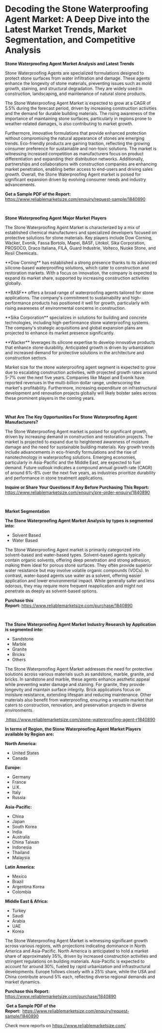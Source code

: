 <p><h1>Decoding the Stone Waterproofing Agent Market: A Deep Dive into the Latest Market Trends, Market Segmentation, and Competitive Analysis</h1></p><p><strong>Stone Waterproofing Agent Market Analysis and Latest Trends</strong></p>
<p><p>Stone Waterproofing Agents are specialized formulations designed to protect stone surfaces from water infiltration and damage. These agents enhance the longevity of stone materials, preventing issues such as mold growth, staining, and structural degradation. They are widely used in construction, landscaping, and maintenance of natural stone products.</p><p>The Stone Waterproofing Agent Market is expected to grow at a CAGR of 5.5% during the forecast period, driven by increasing construction activities and the demand for durable building materials. The rising awareness of the importance of maintaining stone surfaces, particularly in regions prone to weather-related damages, is also contributing to market growth. </p><p>Furthermore, innovative formulations that provide enhanced protection without compromising the natural appearance of stones are emerging trends. Eco-friendly products are gaining traction, reflecting the growing consumer preference for sustainable and non-toxic solutions. The market is witnessing increased competition as manufacturers focus on product differentiation and expanding their distribution networks. Additionally, partnerships and collaborations with construction companies are enhancing market penetration, enabling better access to end-users and driving sales growth. Overall, the Stone Waterproofing Agent market is poised for significant expansion driven by evolving consumer needs and industry advancements.</p></p>
<p><strong>Get a Sample PDF of the Report:&nbsp;</strong> <a href="https://www.reliablemarketsize.com/enquiry/request-sample/1840890?utm_campaign=1833&utm_medium=2&utm_source=Github&utm_content=ia&utm_term=03022025&utm_id=stone-waterproofing-agent">https://www.reliablemarketsize.com/enquiry/request-sample/1840890</a></p>
<p>&nbsp;</p>
<p><strong>Stone Waterproofing Agent Major Market Players</strong></p>
<p><p>The Stone Waterproofing Agent Market is characterized by a mix of established chemical manufacturers and specialized developers focused on protective solutions for stone materials. Key players include Dow Corning, Wacker, Evonik, Fassa Bortolo, Mapei, BASF, Litokol, Sika Corporation, PROSOCO, Draco Italiana, FILA, Guard Industrie, Volteco, Nuoke Stone, and Resil Chemicals.</p><p>**Dow Corning** has established a strong presence thanks to its advanced silicone-based waterproofing solutions, which cater to construction and restoration markets. With a focus on innovation, the company is expected to expand its market share, supported by increasing construction activities globally.</p><p>**BASF** offers a broad range of waterproofing agents tailored for stone applications. The company's commitment to sustainability and high-performance products has positioned it well for growth, particularly with rising awareness of environmental concerns in construction.</p><p>**Sika Corporation** specializes in solutions for building and concrete technologies, including high-performance stone waterproofing systems. The company's strategic acquisitions and global expansion plans are projected to enhance its market presence significantly.</p><p>**Wacker** leverages its silicone expertise to develop innovative products that enhance stone durability. Anticipated growth is driven by urbanization and increased demand for protective solutions in the architecture and construction sectors.</p><p>Market size for the stone waterproofing agent segment is expected to grow due to escalating construction activities, with projected growth rates around 5-7% over the next five years. Companies like Mapei and Evonik have reported revenues in the multi-billion dollar range, underscoring the market's profitability. Furthermore, increasing expenditure on infrastructural development and renovation projects globally will likely bolster sales across these prominent players in the coming years.</p></p>
<p>&nbsp;</p>
<p><strong>What Are The Key Opportunities For Stone Waterproofing Agent Manufacturers?</strong></p>
<p><p>The Stone Waterproofing Agent market is poised for significant growth, driven by increasing demand in construction and restoration projects. The market is projected to expand due to heightened awareness of moisture damage and the need for sustainable building materials. Key growth trends include advancements in eco-friendly formulations and the rise of nanotechnology in waterproofing solutions. Emerging economies, particularly in Asia-Pacific and the Middle East, are expected to fuel demand. Future outlook indicates a compound annual growth rate (CAGR) of around 6%-8% over the next five years, as industries prioritize durability and performance in stone treatment applications.</p></p>
<p><strong>Inquire or Share Your Questions If Any Before Purchasing This Report:</strong> <a href="https://www.reliablemarketsize.com/enquiry/pre-order-enquiry/1840890?utm_campaign=1833&utm_medium=2&utm_source=Github&utm_content=ia&utm_term=03022025&utm_id=stone-waterproofing-agent">https://www.reliablemarketsize.com/enquiry/pre-order-enquiry/1840890</a></p>
<p>&nbsp;</p>
<p><strong>Market Segmentation</strong></p>
<p><strong>The Stone Waterproofing Agent Market Analysis by types is segmented into:</strong></p>
<p><ul><li>Solvent Based</li><li>Water Based</li></ul></p>
<p><p>The Stone Waterproofing Agent market is primarily categorized into solvent-based and water-based types. Solvent-based agents typically contain organic solvents, offering deep penetration and strong adhesion, making them ideal for porous stone surfaces. They often provide superior water resistance but may involve volatile organic compounds (VOCs). In contrast, water-based agents use water as a solvent, offering easier application and lower environmental impact. While generally safer and less odorous, they may require more frequent reapplication and might not penetrate as deeply as solvent-based options.</p></p>
<p><strong>Purchase this Report:&nbsp;</strong><a href="https://www.reliablemarketsize.com/purchase/1840890?utm_campaign=1833&utm_medium=2&utm_source=Github&utm_content=ia&utm_term=03022025&utm_id=stone-waterproofing-agent">https://www.reliablemarketsize.com/purchase/1840890</a></p>
<p>&nbsp;</p>
<p><strong>The Stone Waterproofing Agent Market Industry Research by Application is segmented into:</strong></p>
<p><ul><li>Sandstone</li><li>Marble</li><li>Granite</li><li>Bricks</li><li>Others</li></ul></p>
<p><p>The Stone Waterproofing Agent Market addresses the need for protective solutions across various materials such as sandstone, marble, granite, and bricks. In sandstone and marble, these agents enhance aesthetic appeal while preventing water damage and staining. For granite, they provide longevity and maintain surface integrity. Brick applications focus on moisture resistance, extending lifespan and reducing maintenance. Other materials also benefit from waterproofing, ensuring a versatile market that caters to construction, renovation, and preservation projects in diverse environments.</p></p>
<p><a href="https://www.reliablemarketsize.com/stone-waterproofing-agent-r1840890?utm_campaign=1833&utm_medium=2&utm_source=Github&utm_content=ia&utm_term=03022025&utm_id=stone-waterproofing-agent">&nbsp;https://www.reliablemarketsize.com/stone-waterproofing-agent-r1840890</a></p>
<p><strong>In terms of Region, the Stone Waterproofing Agent Market Players available by Region are:</strong></p>
<p>
    <p> <strong> North America: </strong>
        <ul>
            <li>United States</li>
            <li>Canada</li>
        </ul>
        </p> 
    <p> <strong> Europe: </strong>
        <ul>
            <li>Germany</li>
            <li>France</li>
            <li>U.K.</li>
            <li>Italy</li>
            <li>Russia</li>
        </ul>
        </p> 
    <p> <strong> Asia-Pacific: </strong>
        <ul>
            <li>China</li>
            <li>Japan</li>
            <li>South Korea</li>
            <li>India</li>
            <li>Australia</li>
            <li>China Taiwan</li>
            <li>Indonesia</li>
            <li>Thailand</li>
            <li>Malaysia</li>
        </ul>
        </p> 
    <p> <strong> Latin America: </strong>
        <ul>
            <li>Mexico</li>
            <li>Brazil</li>
            <li>Argentina Korea</li>
            <li>Colombia</li>
        </ul>
        </p> 
    <p> <strong> Middle East & Africa: </strong>
        <ul>
            <li>Turkey</li>
            <li>Saudi</li>
            <li>Arabia</li>
            <li>UAE</li>
            <li>Korea</li>
        </ul>
    </p>
    </p>
<p><p>The Stone Waterproofing Agent Market is witnessing significant growth across various regions, with projections indicating dominance in North America and Asia-Pacific. North America is anticipated to hold a market share of approximately 35%, driven by increased construction activities and stringent regulations on building materials. Asia-Pacific is expected to account for around 30%, fueled by rapid urbanization and infrastructural developments. Europe follows closely with a 25% share, while the USA and China contribute around 5% each, reflecting diverse regional demands and market dynamics.</p></p>
<p><strong>Purchase this Report: </strong><a href="https://www.reliablemarketsize.com/purchase/1840890?utm_campaign=1833&utm_medium=2&utm_source=Github&utm_content=ia&utm_term=03022025&utm_id=stone-waterproofing-agent">https://www.reliablemarketsize.com/purchase/1840890</a></p>
<p>&nbsp;<strong>Get a Sample PDF of the Report:&nbsp;&nbsp;</strong><a href="https://www.reliablemarketsize.com/enquiry/request-sample/1840890?utm_campaign=1833&utm_medium=2&utm_source=Github&utm_content=ia&utm_term=03022025&utm_id=stone-waterproofing-agent">https://www.reliablemarketsize.com/enquiry/request-sample/1840890</a></p>
<p><strong></strong></p>
<p>Check more reports on <a href="https://www.reliablemarketsize.com/?utm_campaign=1833&utm_medium=2&utm_source=Github&utm_content=ia&utm_term=03022025&utm_id=stone-waterproofing-agent">https://www.reliablemarketsize.com/</a></p>